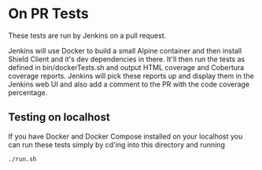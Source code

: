 # On PR Tests

These tests are run by Jenkins on a pull request.

Jenkins will use Docker to build a small Alpine container and then install Shield Client and it's dev dependencies in there. It'll then run the tests as defined in bin/dockerTests.sh and output HTML coverage and Cobertura coverage reports. Jenkins will pick these reports up and display them in the Jenkins web UI and also add a comment to the PR with the code coverage percentage.

## Testing on localhost

If you have Docker and Docker Compose installed on your localhost you can run these tests simply by cd'ing into this directory and running

```
./run.sh
```
